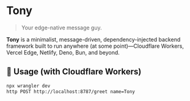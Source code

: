 # Tony

> Your edge-native message guy.

**Tony** is a minimalist, message-driven, dependency-injected backend framework built to run anywhere (at some point)—Cloudflare Workers, Vercel Edge, Netlify, Deno, Bun, and beyond.

## 🚀 Usage (with Cloudflare Workers)

```bash
npx wrangler dev
http POST http://localhost:8787/greet name=Tony
```
